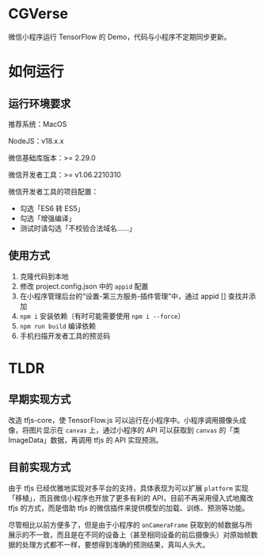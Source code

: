 # CGVerse

微信小程序运行 TensorFlow 的 Demo，代码与小程序不定期同步更新。

# 如何运行

## 运行环境要求

推荐系统：MacOS

NodeJS：v18.x.x

微信基础库版本：>= 2.29.0

微信开发者工具：>= v1.06.2210310

微信开发者工具的项目配置：

* 勾选「ES6 转 ES5」
* 勾选「增强编译」
* 测试时请勾选「不校验合法域名……」

## 使用方式

1. 克隆代码到本地
2. 修改 project.config.json 中的 `appid` 配置
3. 在小程序管理后台的“设置-第三方服务-插件管理”中，通过 appid [] 查找并添加
4. `npm i` 安装依赖（有时可能需要使用 `npm i --force`）
5. `npm run build` 编译依赖
6. 手机扫描开发者工具的预览码

# TLDR

## 早期实现方式

改造 tfjs-core，使 TensorFlow.js 可以运行在小程序中。小程序调用摄像头成像，将图片显示在 `canvas` 上，通过小程序的 API 可以获取到 `canvas` 的「类 ImageData」数据，再调用 tfjs 的 API 实现预测。


## 目前实现方式

由于 tfjs 已经优雅地实现对多平台的支持，具体表现为可以扩展 `platform` 实现「移植」，而且微信小程序也开放了更多有利的 API，目前不再采用侵入式地魔改 tfjs 的方式，而是借助 tfjs 的微信插件来提供模型的加载、训练、预测等功能。

尽管相比以前方便多了，但是由于小程序的 `onCameraFrame` 获取到的帧数据与所展示的不一致，而且是在不同的设备上（甚至相同设备的前后摄像头）对原始帧数据的处理方式都不一样，要想得到准确的预测结果，真叫人头大。


